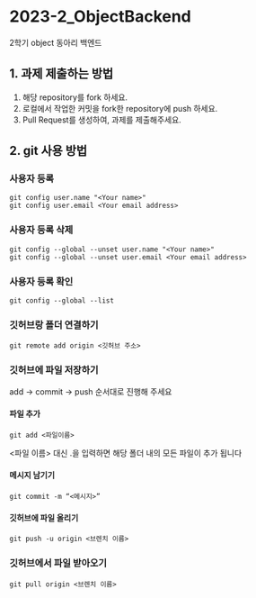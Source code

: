 # 2023-2_ObjectBackend
2학기 object 동아리 백엔드

## 1. 과제 제출하는 방법

1. 해당 repository를 fork 하세요.
2. 로컬에서 작업한 커밋을 fork한 repository에 push 하세요.
5. Pull Request를 생성하여, 과제를 제출해주세요.




## 2. git 사용 방법

### 사용자 등록
```
git config user.name "<Your name>"
git config user.email <Your email address>
```
### 사용자 등록 삭제
```
git config --global --unset user.name "<Your name>"
git config --global --unset user.email <Your email address>
```
### 사용자 등록 확인
```
git config --global --list
```
### 깃허브랑 폴더 연결하기
```
git remote add origin <깃허브 주소>
```
### 깃허브에 파일 저장하기
add -> commit -> push 순서대로 진행해 주세요
#### 파일 추가
```
git add <파일이름>
```
<파일 이름> 대신 .을 입력하면 해당 폴더 내의 모든 파일이 추가 됩니다

#### 메시지 남기기
```
git commit -m “<메시지>”
```

#### 깃허브에 파일 올리기
```
git push -u origin <브렌치 이름>
```

### 깃허브에서 파일 받아오기
```
git pull origin <브렌치 이름>
```
